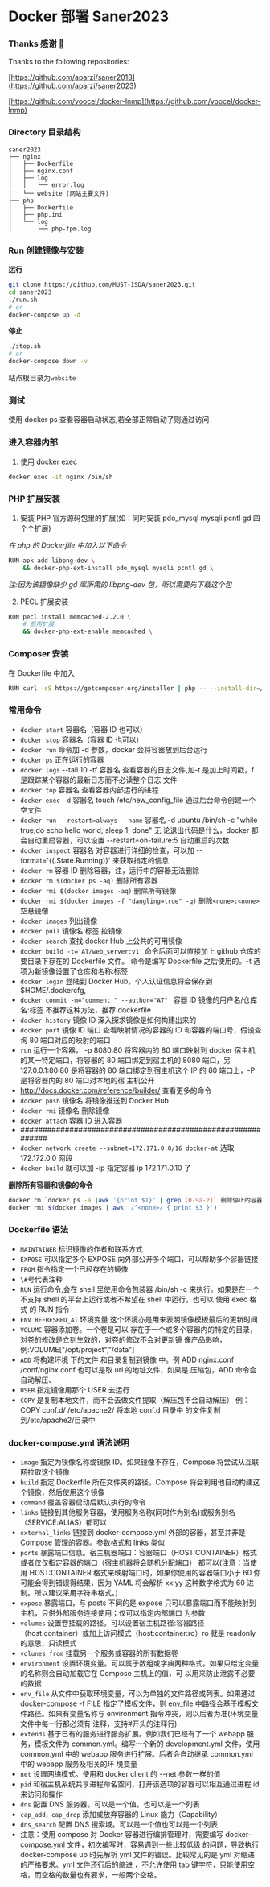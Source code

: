 # Docker 部署 Saner2023

### Thanks 感谢 🙏

Thanks to the following repositories:

[https://github.com/aparzi/saner2018](https://github.com/aparzi/saner2023)

[https://github.com/voocel/docker-lnmp](https://github.com/voocel/docker-lnmp)

### Directory 目录结构

```
saner2023
├── nginx
│   ├── Dockerfile
│   ├── nginx.conf
│   ├── log
│   │   └── error.log
│   └── website (网站主要文件)
├── php
│   ├── Dockerfile
│   ├── php.ini
│   └── log
│       └── php-fpm.log
```

### Run 创建镜像与安装

**运行**

```bash
git clone https://github.com/MUST-ISDA/saner2023.git
cd saner2023
./run.sh
# or
docker-compose up -d
```

**停止**

```bash
./stop.sh
# or
docker-compose down -v
```

站点根目录为`website`

### 测试

使用 docker ps 查看容器启动状态,若全部正常启动了则通过访问

### 进入容器内部

1. 使用 docker exec

```bash
docker exec -it nginx /bin/sh
```

### PHP 扩展安装

1. 安装 PHP 官方源码包里的扩展(如：同时安装 pdo_mysql mysqli pcntl gd 四个个扩展)

_在 php 的 Dockerfile 中加入以下命令_

```bash
RUN apk add libpng-dev \
    && docker-php-ext-install pdo_mysql mysqli pcntl gd \
```

_注:因为该镜像缺少 gd 库所需的 libpng-dev 包，所以需要先下载这个包_

2. PECL 扩展安装

```bash
RUN pecl install memcached-2.2.0 \
    # 启用扩展
    && docker-php-ext-enable memcached \
```

### Composer 安装

在 Dockerfile 中加入

```bash
RUN curl -sS https://getcomposer.org/installer | php -- --install-dir=/usr/bin/ --filename=composer \
```

### 常用命令

-   `docker start` 容器名（容器 ID 也可以）
-   `docker stop` 容器名（容器 ID 也可以）
-   `docker run` 命令加 -d 参数，docker 会将容器放到后台运行
-   `docker ps` 正在运行的容器
-   `docker logs` --tail 10 -tf 容器名 查看容器的日志文件,加-t 是加上时间戳，f 是跟踪某个容器的最新日志而不必读整个日志
    文件
-   `docker top` 容器名 查看容器内部运行的进程
-   `docker exec -d` 容器名 touch /etc/new_config_file 通过后台命令创建一个空文件
-   `docker run --restart=always --name` 容器名 -d ubuntu /bin/sh -c "while true;do echo hello world; sleep 1; done" 无
    论退出代码是什么，docker 都会自动重启容器，可以设置 --restart=on-failure:5 自动重启的次数
-   `docker inspect` 容器名 对容器进行详细的检查，可以加 --format='{(.State.Running)}' 来获取指定的信息
-   `docker rm` 容器 ID 删除容器，注，运行中的容器无法删除
-   `docker rm $(docker ps -aq)` 删除所有容器
-   `docker rmi $(docker images -aq)` 删除所有镜像
-   `docker rmi $(docker images -f "dangling=true" -q)` 删除`<none>:<none>`空悬镜像
-   `docker images` 列出镜像
-   `docker pull` 镜像名:标签 拉镜像
-   `docker search` 查找 docker Hub 上公共的可用镜像
-   `docker build -t='AT/web_server:v1'` 命令后面可以直接加上 github 仓库的要目录下存在的 Dockerfile 文件。 命令是编写
    Dockerfile 之后使用的。-t 选项为新镜像设置了仓库和名称:标签
-   `docker login` 登陆到 Docker Hub，个人认证信息将会保存到$HOME/.dockercfg,
-   `docker commit -m="comment " --author="AT" ` 容器 ID 镜像的用户名/仓库名:标签 不推荐这种方法，推荐 dockerfile
-   `docker history` 镜像 ID 深入探求镜像是如何构建出来的
-   `docker port` 镜像 ID 端口 查看映射情况的容器的 ID 和容器的端口号，假设查询 80 端口对应的映射的端口
-   `run` 运行一个容器， -p 8080:80 将容器内的 80 端口映射到 docker 宿主机的某一特定端口，将容器的 80 端口绑定到宿主机的
    8080 端口，另 127.0.0.1:80:80 是将容器的 80 端口绑定到宿主机这个 IP 的 80 端口上，-P 是将容器内的 80 端口对本地的宿
    主机公开
-   http://docs.docker.com/reference/builder/ 查看更多的命令
-   `docker push` 镜像名 将镜像推送到 Docker Hub
-   `docker rmi` 镜像名 删除镜像
-   `docker attach` 容器 ID 进入容器
-   ############################################################
-   `docker network create --subnet=172.171.0.0/16 docker-at` 选取 172.172.0.0 网段
-   `docker build` 就可以加 -ip 指定容器 ip 172.171.0.10 了

**删除所有容器和镜像的命令**

```bash
docker rm `docker ps -a |awk '{print $1}' | grep [0-9a-z]` 删除停止的容器
docker rmi $(docker images | awk '/^<none>/ { print $3 }')
```

### Dockerfile 语法

-   `MAINTAINER` 标识镜像的作者和联系方式
-   `EXPOSE` 可以指定多个 EXPOSE 向外部公开多个端口，可以帮助多个容器链接
-   `FROM` 指令指定一个已经存在的镜像
-   `\#`号代表注释
-   `RUN` 运行命令,会在 shell 里使用命令包装器 /bin/sh -c 来执行。如果是在一个不支持 shell 的平台上运行或者不希望在
    shell 中运行，也可以 使用 exec 格式 的 RUN 指令
-   `ENV REFRESHED_AT` 环境变量 这个环境亦是用来表明镜像模板最后的更新时间
-   `VOLUME` 容器添加卷。一个卷是可以 存在于一个或多个容器内的特定的目录，对卷的修改是立刻生效的，对卷的修改不会对更新镜
    像产品影响，例:VOLUME["/opt/project","/data"]
-   `ADD` 将构建环境 下的文件 和目录复制到镜像 中。例 ADD nginx.conf /conf/nginx.conf 也可以是取 url 的地址文件，如果是
    压缩包，ADD 命令会自动解压、
-   `USER` 指定镜像用那个 USER 去运行
-   `COPY` 是复制本地文件，而不会去做文件提取（解压包不会自动解压） 例：COPY conf.d/ /etc/apache2/ 将本地 conf.d 目录中
    的文件复制到/etc/apache2/目录中

### docker-compose.yml 语法说明

-   `image` 指定为镜像名称或镜像 ID。如果镜像不存在，Compose 将尝试从互联网拉取这个镜像
-   `build` 指定 Dockerfile 所在文件夹的路径。Compose 将会利用他自动构建这个镜像，然后使用这个镜像
-   `command` 覆盖容器启动后默认执行的命令
-   `links` 链接到其他服务容器，使用服务名称(同时作为别名)或服务别名（SERVICE:ALIAS）都可以
-   `external_links` 链接到 docker-compose.yml 外部的容器，甚至并非是 Compose 管理的容器。参数格式和 links 类似
-   `ports` 暴露端口信息。宿主机器端口：容器端口（HOST:CONTAINER）格式或者仅仅指定容器的端口（宿主机器将会随机分配端口）
    都可以(注意：当使用 HOST:CONTAINER 格式来映射端口时，如果你使用的容器端口小于 60 你可能会得到错误得结果，因为 YAML
    将会解析 xx:yy 这种数字格式为 60 进制。所以建议采用字符串格式。)
-   `expose` 暴露端口，与 posts 不同的是 expose 只可以暴露端口而不能映射到主机，只供外部服务连接使用；仅可以指定内部端口
    为参数
-   `volumes` 设置卷挂载的路径。可以设置宿主机路径:容器路径（host:container）或加上访问模式（host:container:ro）ro 就是
    readonly 的意思，只读模式
-   `volunes_from` 挂载另一个服务或容器的所有数据卷
-   `environment` 设置环境变量。可以属于数组或字典两种格式。如果只给定变量的名称则会自动加载它在 Compose 主机上的值，可
    以用来防止泄露不必要的数据
-   `env_file` 从文件中获取环境变量，可以为单独的文件路径或列表。如果通过 docker-compose -f FILE 指定了模板文件，则
    env_file 中路径会基于模板文件路径。如果有变量名称与 environment 指令冲突，则以后者为准(环境变量文件中每一行都必须有
    注释，支持#开头的注释行)
-   `extends` 基于已有的服务进行服务扩展。例如我们已经有了一个 webapp 服务，模板文件为 common.yml。编写一个新的
    development.yml 文件，使用 common.yml 中的 webapp 服务进行扩展。后者会自动继承 common.yml 中的 webapp 服务及相关的环
    境变量
-   `net` 设置网络模式。使用和 docker client 的 --net 参数一样的值
-   `pid` 和宿主机系统共享进程命名空间，打开该选项的容器可以相互通过进程 id 来访问和操作
-   `dns` 配置 DNS 服务器。可以是一个值，也可以是一个列表
-   `cap_add，cap_drop` 添加或放弃容器的 Linux 能力（Capability）
-   `dns_search` 配置 DNS 搜索域。可以是一个值也可以是一个列表
-   注意：使用 compose 对 Docker 容器进行编排管理时，需要编写 docker-compose.yml 文件，初次编写时，容易遇到一些比较低级
    的问题，导致执行 docker-compose up 时先解析 yml 文件的错误。比较常见的是 yml 对缩进的严格要求。yml 文件还行后的缩进
    ，不允许使用 tab 键字符，只能使用空格，而空格的数量也有要求，一般两个空格。
